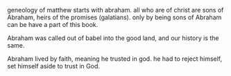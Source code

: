 geneology of matthew starts with abraham. all who are of christ are sons of Abraham,
heirs of the promises (galatians). only by being sons of Abraham can be have a part
of this book.

Abraham was called out of babel into the good land, and our history is the same.

Abraham lived by faith, meaning he trusted in god. he had to reject himself, set himself
aside to trust in God.
